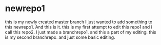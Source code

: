 # newrepo1
this is my newly created master branch
I just wanted to add something to this newrepo1. And this is it.
this is my first attempt to edit this repo1 and i call this repo2.
I just made a branchrepo1.
and this a part of my editing.
this is my second branchrepo. and just some basic editing.
